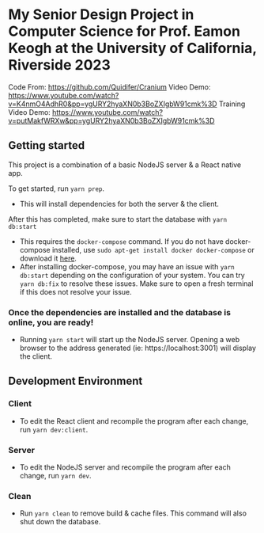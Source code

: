 # My Senior Design Project in Computer Science for Prof. Eamon Keogh at the University of California, Riverside 2023
Code From: https://github.com/Quidifer/Cranium
Video Demo: https://www.youtube.com/watch?v=K4nmO4AdhR0&pp=ygURY2hyaXN0b3BoZXIgbW91cmk%3D
Training Video Demo: https://www.youtube.com/watch?v=putMakfWRXw&pp=ygURY2hyaXN0b3BoZXIgbW91cmk%3D

## Getting started

This project is a combination of a basic NodeJS server & a React native app.

To get started, run `yarn prep`.
- This will install dependencies for both the server & the client.

After this has completed, make sure to start the database with `yarn db:start`
- This requires the `docker-compose` command. If you do not have docker-compose installed, use `sudo apt-get install docker docker-compose` or download it [here](https://docs.docker.com/compose/install/).
- After installing docker-compose, you may have an issue with `yarn db:start` depending on the configuration of your system. You can try `yarn db:fix` to resolve these issues. Make sure to open a fresh terminal if this does not resolve your issue.

### Once the dependencies are installed and the database is online, you are ready!
- Running `yarn start` will start up the NodeJS server. Opening a web browser to the address generated (ie: https://localhost:3001) will display the client.

## Development Environment

### Client
- To edit the React client and recompile the program after each change, run `yarn dev:client`.

### Server
- To edit the NodeJS server and recompile the program after each change, run `yarn dev`.

### Clean
- Run `yarn clean` to remove build & cache files. This command will also shut down the database.